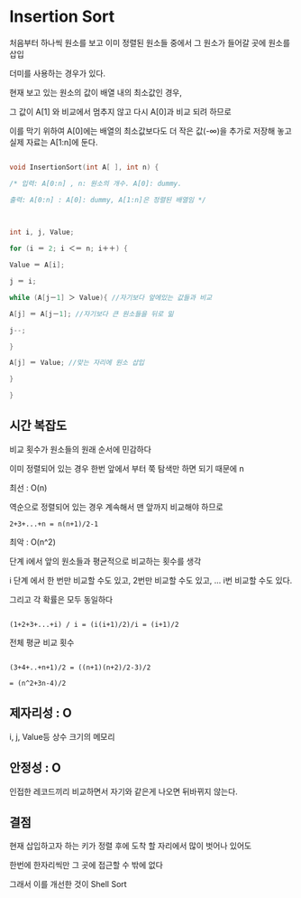 # Insertion Sort

처음부터 하나씩 원소를 보고 이미 정렬된 원소들 중에서 그 원소가 들어갈 곳에 원소를 삽입

더미를 사용하는 경우가 있다.

현재 보고 있는 원소의 값이 배열 내의 최소값인 경우,

그 값이 A[1] 와 비교에서 멈추지 않고 다시 A[0]과 비교 되려 하므로

이를 막기 위하여 A[0]에는 배열의 최소값보다도 더 작은 값(-∞)을 추가로 저장해 놓고 실제 자료는 A[1:n]에 둔다.


```c++

void InsertionSort(int A[ ], int n) {

/* 입력: A[0:n] , n: 원소의 개수. A[0]: dummy.

출력: A[0:n] : A[0]: dummy, A[1:n]은 정렬된 배열임 */

  

int i, j, Value;

for (i ＝ 2; i ＜＝ n; i＋＋) {

Value ＝ A[i];

j ＝ i;

while (A[j－1] ＞ Value){ //자기보다 앞에있는 값들과 비교

A[j] ＝ A[j－1]; //자기보다 큰 원소들을 뒤로 밂

j--;

}

A[j] ＝ Value; //맞는 자리에 원소 삽입

}

}

```

  

## 시간 복잡도

비교 횟수가 원소들의 원래 순서에 민감하다

이미 정렬되어 있는 경우 한번 앞에서 부터 쭉 탐색만 하면 되기 때문에 n

최선 : O(n)

역순으로 정렬되어 있는 경우 계속해서 맨 앞까지 비교해야 하므로

`2+3+...+n = n(n+1)/2-1`

최악 : O(n^2)

단계 i에서 앞의 원소들과 평균적으로 비교하는 횟수를 생각

i 단계 에서 한 번만 비교할 수도 있고, 2번만 비교할 수도 있고, ... i번 비교할 수도 있다.

그리고 각 확률은 모두 동일하다

~~~

(1+2+3+...+i) / i = (i(i+1)/2)/i = (i+1)/2

~~~

전체 평균 비교 횟수

~~~

(3+4+..+n+1)/2 = ((n+1)(n+2)/2-3)/2

= (n^2+3n-4)/2

~~~

## 제자리성 : O

  

i, j, Value등 상수 크기의 메모리

  

## 안정성 : O

  

인접한 레코드끼리 비교하면서 자기와 같은게 나오면 뒤바뀌지 않는다.

  

## 결점

  

현재 삽입하고자 하는 키가 정렬 후에 도착 할 자리에서 많이 벗어나 있어도

  

한번에 한자리씩만 그 곳에 접근할 수 밖에 없다

  

그래서 이를 개선한 것이 Shell Sort